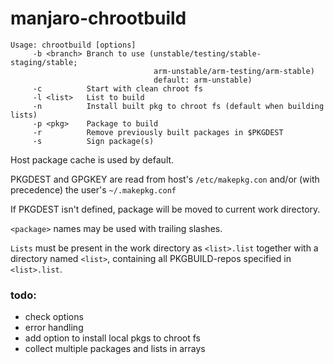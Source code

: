 # manjaro-chrootbuild

```
Usage: chrootbuild [options]
     -b <branch> Branch to use (unstable/testing/stable-staging/stable;
                                arm-unstable/arm-testing/arm-stable)
                                default: arm-unstable)
     -c          Start with clean chroot fs
     -l <list>   List to build
     -n          Install built pkg to chroot fs (default when building lists)
     -p <pkg>    Package to build
     -r          Remove previously built packages in $PKGDEST
     -s          Sign package(s)
```

Host package cache is used by default.

PKGDEST and GPGKEY are read from host's `/etc/makepkg.con` and/or (with precedence) the user's `~/.makepkg.conf`

If PKGDEST isn't defined, package will be moved to current work directory.

`<package>` names may be used with trailing slashes.

`Lists` must be present in the work directory as `<list>.list` together with a directory named `<list>`, containing all PKGBUILD-repos specified in `<list>.list`.

### todo:
- check options
- error handling
- add option to install local pkgs to chroot fs
- collect multiple packages and lists in arrays
